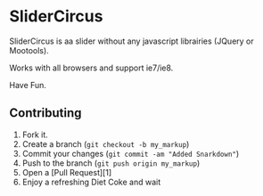 SliderCircus
=============

SliderCircus is aa slider without any javascript librairies (JQuery or Mootools).

Works with all browsers and support ie7/ie8.

Have Fun.

Contributing
------------

1. Fork it.
2. Create a branch (`git checkout -b my_markup`)
3. Commit your changes (`git commit -am "Added Snarkdown"`)
4. Push to the branch (`git push origin my_markup`)
5. Open a [Pull Request][1]
6. Enjoy a refreshing Diet Coke and wait
